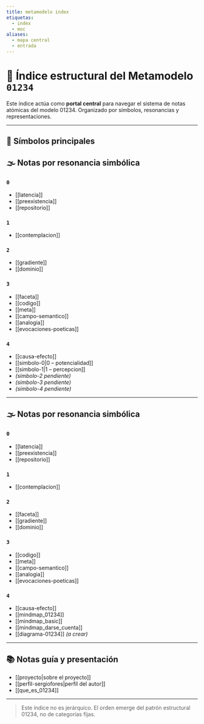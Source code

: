 ```yaml
---
title: metamodelo index
etiquetas:
  - index
  - moc
aliases:
  - mapa central
  - entrada
---
```


# 🧭 Índice estructural del Metamodelo `01234`

Este índice actúa como **portal central** para navegar el sistema de notas atómicas del modelo 01234.
Organizado por símbolos, resonancias y representaciones.

---

## 🔢 Símbolos principales

## 🌫 Notas por resonancia simbólica

### `0`
- [[latencia]]
- [[preexistencia]]
- [[repositorio]]

### `1`
- [[contemplacion]]

### `2`
- [[gradiente]]
- [[dominio]]

### `3`
- [[faceta]]
- [[codigo]]
- [[meta]]
- [[campo-semantico]]
- [[analogia]]
- [[evocaciones-poeticas]]

### `4`
- [[causa-efecto]]
- [[simbolo-0|0 – potencialidad]]
- [[simbolo-1|1 – percepcion]]
- *(simbolo-2 pendiente)*
- *(simbolo-3 pendiente)*
- *(simbolo-4 pendiente)*

---

## 🌫 Notas por resonancia simbólica

### `0`
- [[latencia]]
- [[preexistencia]]
- [[repositorio]]

### `1`
- [[contemplacion]]

### `2`
- [[faceta]]
- [[gradiente]]
- [[dominio]]

### `3`
- [[codigo]]
- [[meta]]
- [[campo-semantico]]
- [[analogia]]
- [[evocaciones-poeticas]]

### `4`
- [[causa-efecto]]
- [[mindmap_01234]]
- [[mindmap_basic]]
- [[mindmap_darse_cuenta]]
- [[diagrama-01234]] *(a crear)*

---

## 📚 Notas guía y presentación
- [[proyecto|sobre el proyecto]]
- [[perfil-sergiofores|perfil del autor]]
- [[que_es_01234]]

---

> Este índice no es jerárquico. El orden emerge del patrón estructural 01234, no de categorías fijas.